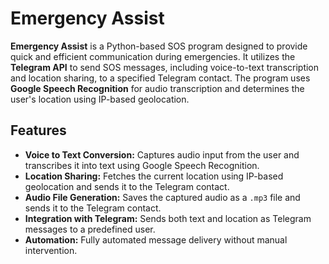 <h1>Emergency Assist</h1>

<p><strong>Emergency Assist</strong> is a Python-based SOS program designed to provide quick and efficient communication during emergencies. It utilizes the <strong>Telegram API</strong> to send SOS messages, including voice-to-text transcription and location sharing, to a specified Telegram contact. The program uses <strong>Google Speech Recognition</strong> for audio transcription and determines the user's location using IP-based geolocation.</p>

<h2>Features</h2>
<ul>
    <li><strong>Voice to Text Conversion:</strong> Captures audio input from the user and transcribes it into text using Google Speech Recognition.</li>
    <li><strong>Location Sharing:</strong> Fetches the current location using IP-based geolocation and sends it to the Telegram contact.</li>
    <li><strong>Audio File Generation:</strong> Saves the captured audio as a <code>.mp3</code> file and sends it to the Telegram contact.</li>
    <li><strong>Integration with Telegram:</strong> Sends both text and location as Telegram messages to a predefined user.</li>
    <li><strong>Automation:</strong> Fully automated message delivery without manual intervention.</li>
</ul>
